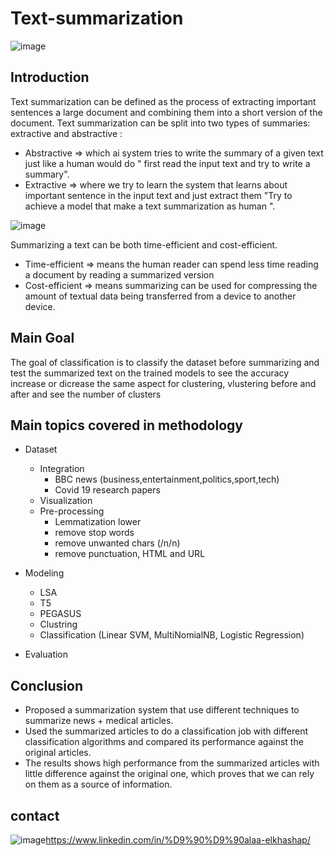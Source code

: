 # Text-summarization

![image](https://user-images.githubusercontent.com/60587913/209393893-e922e5bb-5193-4af2-a8b4-132081f971d6.png)


## Introduction 

Text summarization can be defined as the process of extracting important sentences a large document and combining them into a short version of the document.
Text summarization can be split into two types of summaries: extractive and abstractive :
* Abstractive => which ai system tries to write the summary of a given text just like a human would do " first read the input text and try to write a summary".
* Extractive => where we try to learn the system that learns about important sentence in the input text and just extract them "Try to achieve a model that make a text summarization as human ".

![image](https://user-images.githubusercontent.com/60587913/209393690-25261bae-cfdd-4954-87a3-da97b27a366a.png)

Summarizing a text can be both time-efficient and cost-efficient.
* Time-efficient => means the human reader can spend less time reading a document by reading a summarized version
* Cost-efficient => means summarizing can be used for compressing the amount of textual data being transferred from a device to another device.

## Main Goal
The goal of classification is to classify the dataset before summarizing and test the summarized text on the trained models to see the accuracy increase or dicrease the same aspect for clustering, vlustering before and after and see the number of clusters

## Main topics covered in methodology
* Dataset
  - Integration 
    * BBC news (business,entertainment,politics,sport,tech)
    * Covid 19 research papers
  - Visualization 
  - Pre-processing 
    * Lemmatization lower
    * remove stop words
    * remove unwanted chars (/n/n)
    * remove punctuation, HTML and URL

* Modeling
  - LSA
  - T5
  - PEGASUS
  - Clustring
  - Classification (Linear SVM, MultiNomialNB, Logistic Regression)
  
* Evaluation

## Conclusion
* Proposed a summarization system that use different techniques to summarize news  + medical articles. 
* Used the summarized articles to do a classification job with different classification algorithms and compared its performance against the original articles. 
* The results shows high performance from the summarized articles with little difference against the original one, which proves that we can rely on them as a source of information. 


## contact 
![image](https://user-images.githubusercontent.com/60587913/209285099-911ab4b9-604a-45e5-8c96-ce618df56870.png)https://www.linkedin.com/in/%D9%90%D9%90alaa-elkhashap/


